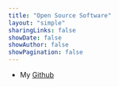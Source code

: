 ```yaml
---
title: "Open Source Software"
layout: "simple"
sharingLinks: false
showDate: false
showAuthor: false
showPagination: false
---
```


- My [Github](https://github.com/MKSG-MugunthKumar)
